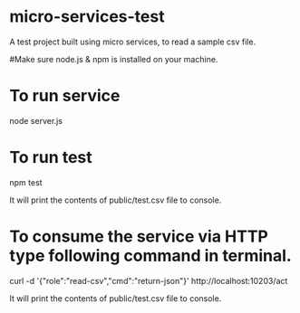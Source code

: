 # micro-services-test
A test project built using micro services, to read a sample csv file.

#Make sure node.js & npm is installed on your machine.

# To run service
node server.js

# To run test
 npm test

 It will print the contents of public/test.csv file to console.

# To consume the service via HTTP type following command in terminal.

 curl -d '{"role":"read-csv","cmd":"return-json"}' http://localhost:10203/act

It will print the contents of public/test.csv file to console. 

